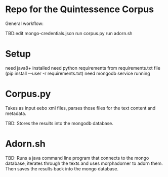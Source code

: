 # Repo for the Quintessence Corpus

General workflow:

TBD:edit mongo-credentials.json
run corpus.py 
run adorn.sh

# Setup

need java8+ installed
need python requirements from requirements.txt file (pip install --user -r requirements.txt)
need mongodb service running

# Corpus.py

Takes as input eebo xml files, parses those files for the text content and metadata. 

TBD:
Stores the results into the mongodb database.

# Adorn.sh
TBD:
Runs a java command line program that connects to the mongo database, iterates through the texts and uses morphadorner to adorn them. Then saves the results back into the mongo database.
